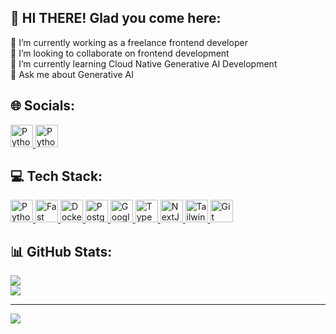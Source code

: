 ## 💫 HI THERE!     Glad you come here:
🔭 I’m currently working as a freelance frontend developer<br>👯 I’m looking to collaborate on frontend development<br>🌱 I’m currently learning Cloud Native Generative AI Development<br>💬 Ask me about Generative AI<br>


## 🌐 Socials:
<a href="https://linkedin.com/in/shayanxkhan" rel="nofollow">
    <img src="https://upload.wikimedia.org/wikipedia/commons/c/ca/LinkedIn_logo_initials.png" width="36" height="36" alt="Python" style="max-width: 100%;">
  </a>
<a href="https://x.com/ShayanK70861275" rel="nofollow">
    <img src="https://img.freepik.com/free-vector/twitter-new-2023-x-logo-white-background-vector_1017-45422.jpg?size=338&ext=jpg&ga=GA1.1.1141335507.1719187200&semt=ais_user" width="36" height="36" alt="Python" style="max-width: 100%;">
  </a>
  <br>
  
## 💻 Tech Stack:
<p align="left" dir="auto">
  
  <a href="https://www.python.org/" rel="nofollow">
    <img src="https://raw.githubusercontent.com/danielcranney/readme-generator/main/public/icons/skills/python-colored.svg" width="36" height="36" alt="Python" style="max-width: 100%;">
  </a>
  
  <a href="https://fastapi.tiangolo.com/" rel="nofollow">
    <img src="https://raw.githubusercontent.com/danielcranney/readme-generator/main/public/icons/skills/fastapi-colored.svg" width="36" height="36" alt="Fast API" style="max-width: 100%;">
  </a>
  
  <a href="https://www.docker.com/" rel="nofollow">
    <img src="https://raw.githubusercontent.com/danielcranney/readme-generator/main/public/icons/skills/docker-colored.svg" width="36" height="36" alt="Docker" style="max-width: 100%;">
  </a>
  
  <a href="https://www.postgresql.org/" rel="nofollow">
    <img src="https://raw.githubusercontent.com/danielcranney/readme-generator/main/public/icons/skills/postgresql-colored.svg" width="36" height="36" alt="PostgreSQL" style="max-width: 100%;">
  </a>
  
  <a href="https://cloud.google.com/" rel="nofollow">
    <img src="https://raw.githubusercontent.com/danielcranney/readme-generator/main/public/icons/skills/googlecloud-colored.svg" width="36" height="36" alt="Google Cloud" style="max-width: 100%;">
  </a>
  
  <a href="https://www.typescriptlang.org/" rel="nofollow">
    <img src="https://raw.githubusercontent.com/danielcranney/readme-generator/main/public/icons/skills/typescript-colored.svg" width="36" height="36" alt="TypeScript" style="max-width: 100%;">
  </a>
  
  <a href="https://nextjs.org/docs" rel="nofollow">
    <img src="https://encrypted-tbn0.gstatic.com/images?q=tbn:ANd9GcS7gmv65nxUV9rPmaJRuu4GL77Czoqvh9Qv0g&s" width="36" height="36" alt="NextJs" style="max-width: 100%;">
  </a>
  
  <a href="https://tailwindcss.com/" rel="nofollow">
    <img src="https://raw.githubusercontent.com/danielcranney/readme-generator/main/public/icons/skills/tailwindcss-colored.svg" width="36" height="36" alt="TailwindCSS" style="max-width: 100%;">
  </a>
  
  <a href="https://git-scm.com/" rel="nofollow">
    <img src="https://raw.githubusercontent.com/danielcranney/readme-generator/main/public/icons/skills/git-colored.svg" width="36" height="36" alt="Git" style="max-width: 100%;">
  </a>
  
</p>

## 📊 GitHub Stats:
![](https://github-readme-streak-stats.herokuapp.com/?user=dev-shayan&theme=highcontrast&hide_border=true)<br/>
![](https://github-readme-stats.vercel.app/api/top-langs/?username=dev-shayan&theme=highcontrast&hide_border=true&include_all_commits=false&count_private=false&layout=compact)

---
[![](https://visitcount.itsvg.in/api?id=dev-shayan&icon=8&color=12)](https://visitcount.itsvg.in)

<!-- Proudly created with GPRM ( https://gprm.itsvg.in ) -->
